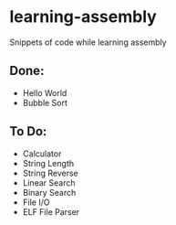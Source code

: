 # learning-assembly
Snippets of code while learning assembly

## Done:
- Hello World
- Bubble Sort

## To Do:
- Calculator
- String Length
- String Reverse
- Linear Search
- Binary Search
- File I/O
- ELF File Parser
